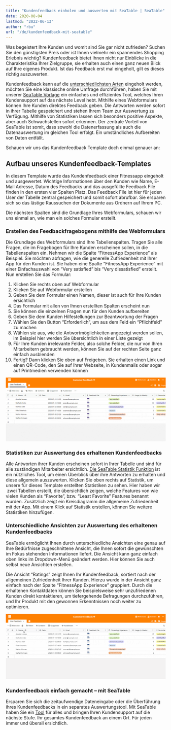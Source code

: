 ```yaml
---
title: "Kundenfeedback einholen und auswerten mit SeaTable | SeaTable"
date: 2020-08-04
lastmod: "2022-06-13"
author: "rbu"
url: "/de/kundenfeedback-mit-seatable"
---
```


Was begeistert Ihre Kunden und womit sind Sie gar nicht zufrieden? Suchen Sie den günstigsten Preis oder ist Ihnen vielmehr ein spannendes Shopping Erlebnis wichtig? Kundenfeedback bietet Ihnen nicht nur Einblicke in die Charakteristika Ihrer Zielgruppe, sie erhalten auch einen ganz neuen Blick auf Ihre eigenes Produkt. Ist das Feedback erst mal eingeholt, gilt es dieses richtig auszuwerten.

Kundenfeedback kann auf die [unterschiedlichsten Arten](https://blog.hubspot.de/service/kundenfeedback) eingeholt werden, möchten Sie eine klassische online Umfrage durchführen, haben Sie mit unserer [SeaTable Vorlage](https://seatable.io/vorlage/ku9n1tyosmmho-8trn7rdg/) ein einfaches und effizientes Tool, welches Ihren Kundensupport auf das nächste Level hebt. Mithilfe eines Webformulars können Ihre Kunden direktes Feedback geben. Die Antworten werden sofort in ihrer Tabelle gespeichert und stehen Ihrem Team zur Auswertung zu Verfügung. Mithilfe von Statistiken lassen sich besonders positive Aspekte, aber auch Schwachstellen sofort erkennen. Der zentrale Vorteil von SeaTable ist somit, dass sowohl die Datenerfassung als auch die Datenauswertung im gleichen Tool erfolgt. Ein umständliches Aufbereiten von Daten entfällt.

Schauen wir uns das Kundenfeedback Template doch einmal genauer an:

## Aufbau unseres Kundenfeedback-Templates

In diesem Template wurde das Kundenfeedback einer Fitnessapp eingeholt und ausgewertet. Wichtige Informationen über den Kunden wie Name, E-Mail Adresse, Datum des Feedbacks und das ausgefüllte Feedback File finden in den ersten vier Spalten Platz. Das Feedback File ist hier für jeden User der Tabelle zentral gespeichert und somit sofort abrufbar. Sie ersparen sich so das lästige Raussuchen der Dokumente aus Ordnern auf Ihrem PC.

Die nächsten Spalten sind die Grundlage Ihres Webformulars, schauen wir uns einmal an, wie man ein solches Formular erstellt.

### Erstellen des Feedbackfragebogens mithilfe des Webformulars

Die Grundlage des Webformulars sind Ihre Tabellenspalten. Tragen Sie alle Fragen, die im Fragebogen für Ihre Kunden erscheinen sollen, in die Tabellenspalten ein. Nehmen wir die Spalte “FitnessApp Experience” als Beispiel. Sie möchten abfragen, wie die generelle Zufriedenheit mit Ihrer App für den Kunden ist. Sie haben eine Spalte “FitnessApp Experience” mit einer Einfachauswahl von “Very satisfied” bis “Very dissatisfied” erstellt. Nun erstellen Sie das Formular:

1. Klicken Sie rechts oben auf Webformular
2. Klicken Sie auf Webformular erstellen
3. Geben Sie dem Formular einen Namen, dieser ist auch für Ihre Kunden ersichtlich
4. Das Formular mit allen von Ihnen erstellten Spalten erscheint nun
5. Sie können die einzelnen Fragen nun für den Kunden aufbereiten
6. Geben Sie dem Kunden Hilfestellungen zur Beantwortung der Fragen
7. Wählen Sie den Button “Erforderlich”, um aus dem Feld ein “Pflichtfeld” zu machen
8. Wählen sie aus, wie die Antwortmöglichkeiten angezeigt werden sollen, im Beispiel hier werden Sie übersichtlich in einer Liste gezeigt
9. Für Ihre Kunden irrelevante Felder, also solche Felder, die nur von Ihren Mitarbeitern gebraucht werden, können Sie auf der rechten Seite ganz einfach ausblenden
10. Fertig? Dann klicken Sie oben auf Freigeben. Sie erhalten einen Link und einen QR-Code, den Sie auf Ihrer Webseite, in Kundenmails oder sogar auf Printmedien verwenden können

![Kundenfeedback Erstellung Webformular](images/Kundenfeedback-Formularerstellung-langsamer-1.gif)

### Statistiken zur Auswertung des erhaltenen Kundenfeedbacks

Alle Antworten ihrer Kunden erscheinen sofort in Ihrer Tabelle und sind für alle zuständigen Mitarbeiter ersichtlich. [Die SeaTable Statistik Funktion](https://seatable.io/docs/handbuch/seatable-nutzen/statistiken/) ist ein nützliches Tool, um einen Überblick über ihre Antworten zu erhalten und diese allgemein auszuwerten. Klicken Sie oben rechts auf Statistik, um unsere für dieses Template erstellten Statistiken zu sehen. Hier haben wir  zwei Tabellen erstellt, die übersichtlich zeigen, welche Features von wie vielen Kunden als “Favorite”, bzw. “Least Favorite” Features benannt wurden. Zusätzlich zeigt ein Kreisdiagramm die allgemeine Zufriedenheit mit der App. Mit einem Klick auf Statistik erstellen, können Sie weitere Statistiken hinzufügen.

### Unterschiedliche Ansichten zur Auswertung des erhaltenen Kundenfeedbacks

SeaTable ermöglicht Ihnen durch unterschiedliche Ansichten eine genau auf Ihre Bedürfnisse zugeschnittene Ansicht, die Ihnen sofort die gewünschten im Fokus stehenden Informationen liefert. Die Ansicht kann ganz einfach oben links im Dropdown-Menü geändert werden. Hier können Sie auch selbst neue Ansichten erstellen.

Die Ansicht “Ratings” zeigt Ihnen Ihr Kundenfeedback, sortiert nach der allgemeinen Zufriedenheit Ihrer Kunden. Hierzu wurde in der Ansicht ganz einfach nach der Spalte “FitnessApp Experience” gruppiert. Durch die erhaltenen Kontaktdaten können Sie beispielsweise sehr unzufriedenen Kunden direkt kontaktieren, um tiefergehende Befragungen durchzuführen, und Ihr Produkt mit den gewonnen Erkenntnissen noch weiter zu optimieren.

![](images/Kundenfeedback-unterschiedliche-Ansichten-langsamer-1.gif)

### Kundenfeedback einfach gemacht – mit SeaTable

Ersparen Sie sich die zeitaufwendige Dateneingabe oder die Überführung ihres Kundenfeedbacks in ein separates Auswertungstool. Mit SeaTable haben Sie ein [Tool](https://seatable.io/vorlage/ku9n1tyosmmho-8trn7rdg/) für alles und bringen Ihren Kundensupport auf die nächste Stufe. Ihr gesamtes Kundenfeedback an einem Ort. Für jeden immer und überall ersichtlich.

